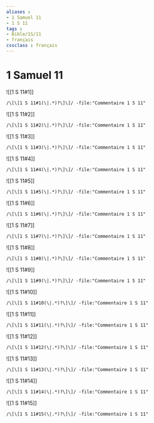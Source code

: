 ```yaml
---
aliases : 
- 1 Samuel 11
- 1 S 11
tags : 
- Bible/1S/11
- français
cssclass : français
---
```


# 1 Samuel 11

![[1 S 11#1]]

```query
/\[\[1 S 11#1(\|.*)?\]\]/ -file:"Commentaire 1 S 11"
```

![[1 S 11#2]]

```query
/\[\[1 S 11#2(\|.*)?\]\]/ -file:"Commentaire 1 S 11"
```

![[1 S 11#3]]

```query
/\[\[1 S 11#3(\|.*)?\]\]/ -file:"Commentaire 1 S 11"
```

![[1 S 11#4]]

```query
/\[\[1 S 11#4(\|.*)?\]\]/ -file:"Commentaire 1 S 11"
```

![[1 S 11#5]]

```query
/\[\[1 S 11#5(\|.*)?\]\]/ -file:"Commentaire 1 S 11"
```

![[1 S 11#6]]

```query
/\[\[1 S 11#6(\|.*)?\]\]/ -file:"Commentaire 1 S 11"
```

![[1 S 11#7]]

```query
/\[\[1 S 11#7(\|.*)?\]\]/ -file:"Commentaire 1 S 11"
```

![[1 S 11#8]]

```query
/\[\[1 S 11#8(\|.*)?\]\]/ -file:"Commentaire 1 S 11"
```

![[1 S 11#9]]

```query
/\[\[1 S 11#9(\|.*)?\]\]/ -file:"Commentaire 1 S 11"
```

![[1 S 11#10]]

```query
/\[\[1 S 11#10(\|.*)?\]\]/ -file:"Commentaire 1 S 11"
```

![[1 S 11#11]]

```query
/\[\[1 S 11#11(\|.*)?\]\]/ -file:"Commentaire 1 S 11"
```

![[1 S 11#12]]

```query
/\[\[1 S 11#12(\|.*)?\]\]/ -file:"Commentaire 1 S 11"
```

![[1 S 11#13]]

```query
/\[\[1 S 11#13(\|.*)?\]\]/ -file:"Commentaire 1 S 11"
```

![[1 S 11#14]]

```query
/\[\[1 S 11#14(\|.*)?\]\]/ -file:"Commentaire 1 S 11"
```

![[1 S 11#15]]

```query
/\[\[1 S 11#15(\|.*)?\]\]/ -file:"Commentaire 1 S 11"
```


